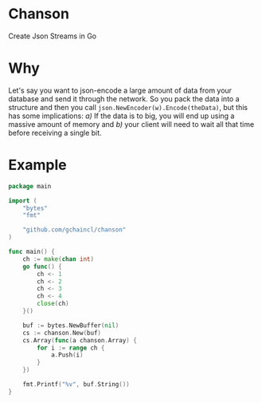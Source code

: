 # Chanson
Create Json Streams in Go

# Why
Let's say you want to json-encode a large amount of data from your database and send it through the network.
So you pack the data into a structure and then you call `json.NewEncoder(w).Encode(theData)`, but this has some implications:
_a)_ If the data is to big, you will end up using a massive amount of memory and
_b)_ your client will need to wait all that time before receiving a single bit.

# Example

```go
package main

import (
	"bytes"
	"fmt"

	"github.com/gchaincl/chanson"
)

func main() {
	ch := make(chan int)
	go func() {
		ch <- 1
		ch <- 2
		ch <- 3
		ch <- 4
		close(ch)
	}()

	buf := bytes.NewBuffer(nil)
	cs := chanson.New(buf)
	cs.Array(func(a chanson.Array) {
		for i := range ch {
			a.Push(i)
		}
	})

	fmt.Printf("%v", buf.String())
}
```
